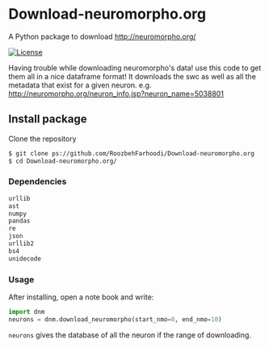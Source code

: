# Download-neuromorpho.org
A Python package to download http://neuromorpho.org/

[![License](https://img.shields.io/badge/License-MIT-blue.svg)](https://github.com/RoozbehFarhoodi/Download-neuromorpho.org/blob/master/LICENSE)

Having trouble while downloading neuromorpho's data! use this code to get them all in a nice dataframe format!
It downloads the swc as well as all the metadata that exist for a given neuron. 
e.g. http://neuromorpho.org/neuron_info.jsp?neuron_name=5038801

## Install package

Clone the repository

```bash
$ git clone ps://github.com/RoozbehFarhoodi/Download-neuromorpho.org
$ cd Download-neuromorpho.org/
```

### Dependencies
```python
urllib
ast
numpy
pandas
re
json
urllib2
bs4
unidecode
```

### Usage

After installing, open a note book and write:

```python
import dnm
neurons = dnm.download_neuromorpho(start_nmo=0, end_nmo=10)
```

```neurons``` gives the database of all the neuron if the range of downloading.
